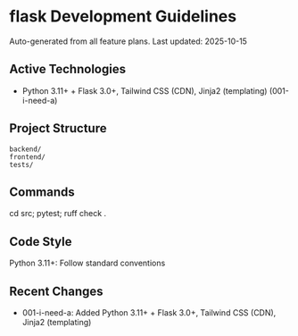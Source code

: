 # flask Development Guidelines

Auto-generated from all feature plans. Last updated: 2025-10-15

## Active Technologies
- Python 3.11+ + Flask 3.0+, Tailwind CSS (CDN), Jinja2 (templating) (001-i-need-a)

## Project Structure
```
backend/
frontend/
tests/
```

## Commands
cd src; pytest; ruff check .

## Code Style
Python 3.11+: Follow standard conventions

## Recent Changes
- 001-i-need-a: Added Python 3.11+ + Flask 3.0+, Tailwind CSS (CDN), Jinja2 (templating)

<!-- MANUAL ADDITIONS START -->
<!-- MANUAL ADDITIONS END -->